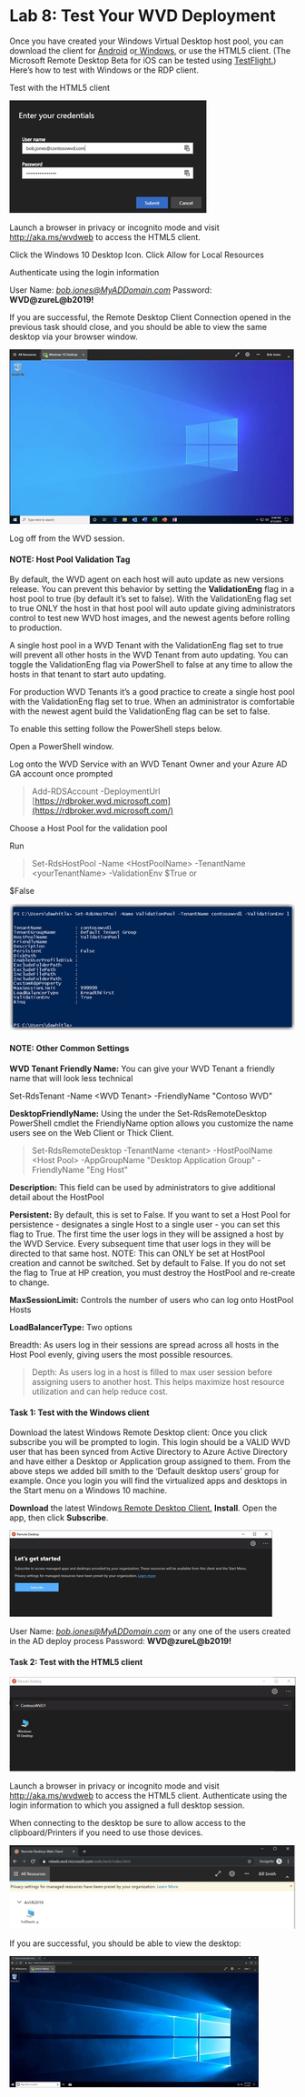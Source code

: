 # Lab 8: Test Your WVD Deployment

Once you have created your Windows Virtual Desktop host pool, you can download
the client for
[Android](https://docs.microsoft.com/en-us/windows-server/remote/remote-desktop-services/clients/remote-desktop-android)
o[r Windows,](http://aka.ms/wvd/clients/windows) or use the HTML5 client. (The
Microsoft Remote Desktop Beta for iOS can be tested using
[TestFlight.](https://aka.ms/rdiosbeta)) Here’s how to test with Windows or the
RDP client.

Test with the HTML5 client 

![image.png](../attachments/image-77573e5f-1b3e-4105-b3c6-898862c176b4.png)

Launch a browser in privacy or incognito mode and visit <http://aka.ms/wvdweb>
to access the HTML5 client.

Click the Windows 10 Desktop Icon. Click Allow for Local Resources

Authenticate using the login information

User Name: *bob.jones@MyADDomain.com* Password: **WVD\@zureL\@b2019!**

If you are successful, the Remote Desktop Client Connection opened in the
previous task should close, and you should be able to view the same desktop via
your browser window.

![image.png](../attachments/image-9b3111ef-9934-48f7-a9bd-a70d33d18cff.png)

Log off from the WVD session.

#### NOTE: Host Pool Validation Tag 

By default, the WVD agent on each host will auto update as new versions release.
You can prevent this behavior by setting the **ValidationEng** flag in a host
pool to true (by default it’s set to false). With the ValidationEng flag set to
true ONLY the host in that host pool will auto update giving administrators
control to test new WVD host images, and the newest agents before rolling to
production.

A single host pool in a WVD Tenant with the ValidationEng flag set to true will
prevent all other hosts in the WVD Tenant from auto updating. You can toggle the
ValidationEng flag via PowerShell to false at any time to allow the hosts in
that tenant to start auto updating.

For production WVD Tenants it’s a good practice to create a single host pool
with the ValidationEng flag set to true. When an administrator is comfortable
with the newest agent build the ValidationEng flag can be set to false.

To enable this setting follow the PowerShell steps below.

Open a PowerShell window.

Log onto the WVD Service with an WVD Tenant Owner and your Azure AD GA account
once prompted

>   Add-RDSAccount -DeploymentUrl
>   [https://rdbroker.wvd.microsoft.com](https://rdbroker.wvd.microsoft.com/)

Choose a Host Pool for the validation pool

Run

>   Set-RdsHostPool -Name \<HostPoolName\> -TenantName \<yourTenantName\>
>   -ValidationEnv \$True or

\$False

![image.png](../attachments/image-f5cc9ee7-b2db-4b7e-ae36-f34a9172b334.png)

#### NOTE: Other Common Settings 

**WVD Tenant Friendly Name:** You can give your WVD Tenant a friendly name that
will look less technical

Set-RdsTenant -Name \<WVD Tenant\> -FriendlyName "Contoso WVD"

**DesktopFriendlyName:** Using the under the Set-RdsRemoteDesktop PowerShell
cmdlet the FriendlyName option allows you customize the name users see on the
Web Client or Thick Client.

>   Set-RdsRemoteDesktop -TenantName \<tenant\> -HostPoolName \<Host Pool\>
>   -AppGroupName "Desktop Application Group" -FriendlyName "Eng Host"

**Description:** This field can be used by administrators to give additional
detail about the HostPool

**Persistent:** By default, this is set to False. If you want to set a Host Pool
for persistence - designates a single Host to a single user - you can set this
flag to True. The first time the user logs in they will be assigned a host by
the WVD Service. Every subsequent time that user logs in they will be directed
to that same host. NOTE: This can ONLY be set at HostPool creation and cannot be
switched. Set by default to False. If you do not set the flag to True at HP
creation, you must destroy the HostPool and re-create to change.

**MaxSessionLimit:** Controls the number of users who can log onto HostPool
Hosts

**LoadBalancerType:** Two options

Breadth: As users log in their sessions are spread across all hosts in the Host
Pool evenly, giving users the most possible resources.

>   Depth: As users log in a host is filled to max user session before assigning
>   users to another host. This helps maximize host resource utilization and can
>   help reduce cost.


#### Task 1: Test with the Windows client 

Download the latest Windows Remote Desktop client: Once you click subscribe you
will be prompted to login. This login should be a VALID WVD user that has been
synced from Active Directory to Azure Active Directory and have either a Desktop
or Application group assigned to them. From the above steps we added bill smith
to the ‘Default desktop users’ group for example. Once you login you will find
the virtualized apps and desktops in the Start menu on a Windows 10 machine.

**Download** the latest Window[s Remote Desktop
Client.](http://aka.ms/wvd/clients/windows) **Install**. Open the app, then
click **Subscribe**.

![image.png](../attachments/image-a6b1509e-5ffd-4b9f-96de-b1e355f76f03.png)

User Name: *bob.jones@MyADDomain.com* or any one of the users created in the AD
deploy process Password: **WVD\@zureL\@b2019!**



#### Task 2: Test with the HTML5 client 

![image.png](../attachments/image-288846f7-f892-4cdc-a492-d03f8c08d089.png)

Launch a browser in privacy or incognito mode and visit <http://aka.ms/wvdweb>
to access the HTML5 client. Authenticate using the login information to which
you assigned a full desktop session.

When connecting to the desktop be sure to allow access to the clipboard/Printers
if you need to use those devices.

![image.png](../attachments/image-5b0811ed-e5b8-41f1-baca-58bf77ea4a16.png)

If you are successful, you should be able to view the desktop:

![image.png](../attachments/image-13089e32-16e2-479c-aa2e-655375606ca2.png)
